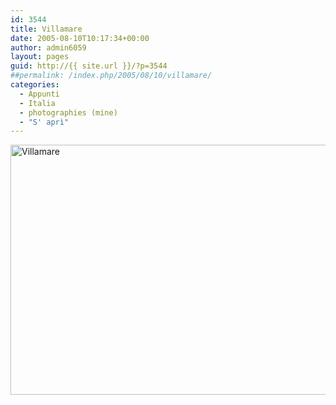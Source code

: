 ```yaml
---
id: 3544
title: Villamare
date: 2005-08-10T10:17:34+00:00
author: admin6059
layout: pages
guid: http://{{ site.url }}/?p=3544
##permalink: /index.php/2005/08/10/villamare/
categories:
  - Appunti
  - Italia
  - photographies (mine)
  - "S' aprì"
---
```

<img class="aligncenter wp-image-3466" src="{{ site.url }}/images/uploads/2015/12/Villamare_01.jpg" alt="Villamare" width="600" height="400" srcset="{{ site.url }}/images/uploads/2015/12/Villamare_01.jpg 750w, {{ site.url }}/images/uploads/2015/12/Villamare_01-300x200.jpg 300w, {{ site.url }}/images/uploads/2015/12/Villamare_01-330x220.jpg 330w" sizes="(max-width: 600px) 100vw, 600px" />